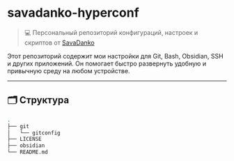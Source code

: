 # savadanko-hyperconf

> 💻 Персональный репозиторий конфигураций, настроек и скриптов от [SavaDanko](https://github.com/SaveliyDanko)

Этот репозиторий содержит мои настройки для Git, Bash, Obsidian, SSH и других приложений. Он помогает быстро развернуть удобную и привычную среду на любом устройстве.

---

## 🗂 Структура

```bash
.
├── git
│   └── gitconfig
├── LICENSE
├── obsidian
└── README.md

